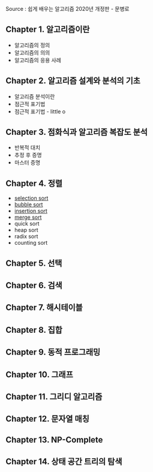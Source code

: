 Source : 쉽게 배우는 알고리즘 2020년 개정판 - 문병로

## Chapter 1. 알고리즘이란
- 알고리즘의 정의
- 알고리즘의 의의
- 알고리즘의 응용 사례
## Chapter 2. 알고리즘 설계와 분석의 기초
- 알고리즘 분석이란
- 점근적 표기법
- 점근적 표기법 - little o
## Chapter 3. 점화식과 알고리즘 복잡도 분석
- 반복적 대치
- 추정 후 증명
- 마스터 증명
## Chapter 4. 정렬
- [selection sort](https://github.com/roselidev/Studylog/Algorithm/selection_sort.py)
- [bubble sort](https://github.com/roselidev/Studylog/Algorithm/bubble_sort.py)
- [insertion sort](https://github.com/roselidev/Studylog/Algorithm/insertion_sort.py)
- [merge sort]((https://github.com/roselidev/Studylog/Algorithm/merge_sort.py))
- quick sort
- heap sort
- radix sort
- counting sort
## Chapter 5. 선택
## Chapter 6. 검색
## Chapter 7. 해시테이블
## Chapter 8. 집합
## Chapter 9. 동적 프로그래밍
## Chapter 10. 그래프
## Chapter 11. 그리디 알고리즘
## Chapter 12. 문자열 매칭
## Chapter 13. NP-Complete
## Chapter 14. 상태 공간 트리의 탐색